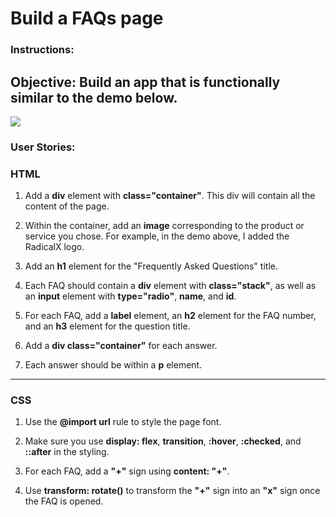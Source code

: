 # Build a FAQs page

### Instructions:

## Objective: Build an app that is functionally similar to the demo below.

![](FAQs-page.gif)

### User Stories:

### **HTML**

1. Add a **div** element with **class="container"**. This div will contain all the content of the page.

2. Within the container, add an **image** corresponding to the product or service you chose. For example, in the demo above, I added the RadicalX logo.

3. Add an **h1** element for the "Frequently Asked Questions" title.

4. Each FAQ should contain a **div** element with **class="stack"**, as well as an **input** element with **type="radio"**, **name**, and **id**.

5. For each FAQ, add a **label** element, an **h2** element for the FAQ number, and an **h3** element for the question title.

6. Add a **div class="container"** for each answer.

7. Each answer should be within a **p** element.

---

### **CSS**

1. Use the **@import url** rule to style the page font.

2. Make sure you use **display: flex**, **transition**, **:hover**, **:checked**, and **::after** in the styling.

3. For each FAQ, add a **"+"** sign using **content: "+"**.

4. Use **transform: rotate()** to transform the **"+"** sign into an **"x"** sign once the FAQ is opened.
